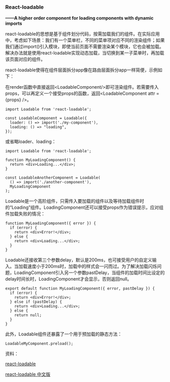 ### **React-loadable**

**——A higher order component for loading components with dynamic imports** 

react-loadable的思想是基于组件划分代码，按需加载我们的组件。在实际应用中，考虑如下场景：我们有一个菜单栏，不同的菜单项对应不同的渲染组件；如果我们通过import()引入模块，即使当前页面不需要渲染某个模块，它也会被加载。解决办法就是使用react-loadable实现动态加载，当切换到某一子菜单时，再加载该页面对应的组件。

react-loadable使得在组件层面拆分app像在路由层面拆分app一样简便，示例如下：

在render函数中直接返回\<LoadableComponent/>即可渲染组件。若需要传入props，可以再定义一个接受props的函数，返回\<LoadableComponent  attr = {props} />。

```
import Loadable from 'react-loadable';

const LoadableComponent = Loadable({
  loader: () => import('./my-component'),
  loading: () => "loading",
});
```
或省略loader、loading：
```
import Loadable from 'react-loadable';

function MyLoadingComponent() {
  return <div>Loading...</div>;
}

const LoadableAnotherComponent = Loadable(
  () => import('./another-component'),
  MyLoadingComponent
);
```

Loadable是一个高阶组件，只需传入要加载的组件以及等待加载组件时的“Loading”组件。LoadingComponent还可以接受props作为错误提示，应对组件加载失败的情况：

```
function MyLoadingComponent({ error }) {
  if (error) {
    return <div>Error!</div>;
  } else {
    return <div>Loading...</div>;
  }
}
```

Loadable还接收第三个参数delay，默认是200ms，也可接受用户的自定义输入。当加载速度小于200ms时，加载中的样式会一闪而过。为了解决加载闪烁问题，LoadingComponent引入另一个参数pastDelay，当组件的加载时间比设定的delay时间长时，LoadingComponent才会显示，否则返回null。

```
export default function MyLoadingComponent({ error, pastDelay }) {
  if (error) {
    return <div>Error!</div>;
  } else if (pastDelay) {
    return <div>Loading...</div>;
  } else {
    return null;
  }
}
```

此外，Loadable组件还暴露了一个用于预加载的静态方法：

```
LoadableMyComponent.preload();
```



资料：

[react-loadable](https://github.com/jamiebuilds/react-loadable)

[react-loadable 中文版](https://zhuanlan.zhihu.com/p/25874892)